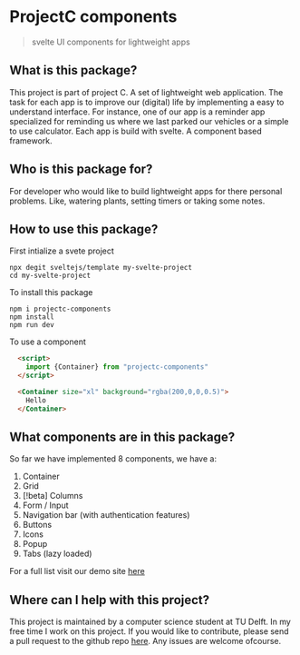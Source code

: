 # ProjectC components
> svelte UI components for lightweight apps

## What is this package?
This project is part of project C. A set of lightweight web application. The task for each app is to improve our (digital) life by implementing a easy to understand interface. For instance, one of our app is a reminder app specialized for reminding us where we last parked our vehicles or a simple to use calculator. Each app is build with svelte. A component based framework. 

## Who is this package for?
For developer who would like to build lightweight apps for there personal problems. Like, watering plants, setting timers or taking some notes.

## How to use this package?
First intialize a svete project
```
npx degit sveltejs/template my-svelte-project
cd my-svelte-project
```

To install this package
```
npm i projectc-components
npm install
npm run dev
```

To use a component
```html
  <script>
    import {Container} from "projectc-components"
  </script>

  <Container size="xl" background="rgba(200,0,0,0.5)">
    Hello
  </Container>
```

## What components are in this package?
So far we have implemented 8 components, we have a:
1. Container
2. Grid 
3. [!beta] Columns
4. Form / Input
5. Navigation bar (with authentication features)
6. Buttons
7. Icons 
8. Popup
9. Tabs (lazy loaded)

For a full list visit our demo site [here](https://svelte.dev/repl/0ab58f1d867b45fb91a10967fbe6dd31?version=3.37.0) 

## Where can I help with this project?
This project is maintained by a computer science student at TU Delft. In my free time I work on this project. If you would like to contribute, please send a pull request to the github repo [here](https://github.com/yustarandomname/projectC-components/pulls). Any issues are welcome ofcourse.